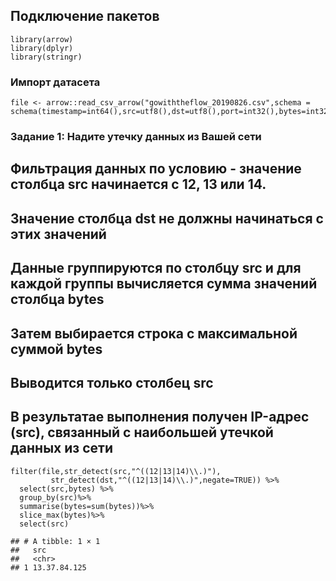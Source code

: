 ## Подключение пакетов

    library(arrow)
    library(dplyr)
    library(stringr)

### Импорт датасета

    file <- arrow::read_csv_arrow("gowiththeflow_20190826.csv",schema = schema(timestamp=int64(),src=utf8(),dst=utf8(),port=int32(),bytes=int32()))

### Задание 1: Надите утечку данных из Вашей сети

## Фильтрация данных по условию - значение столбца src начинается с 12, 13 или 14.

## Значение столбца dst не должны начинаться с этих значений

## Данные группируются по столбцу src и для каждой группы вычисляется сумма значений столбца bytes

## Затем выбирается строка с максимальной суммой bytes

## Выводится только столбец src

## В результатае выполнения получен IP-адрес (src), связанный с наибольшей утечкой данных из сети

    filter(file,str_detect(src,"^((12|13|14)\\.)"),
             str_detect(dst,"^((12|13|14)\\.)",negate=TRUE)) %>% 
      select(src,bytes) %>%
      group_by(src)%>% 
      summarise(bytes=sum(bytes))%>%
      slice_max(bytes)%>%
      select(src)

    ## # A tibble: 1 × 1
    ##   src         
    ##   <chr>       
    ## 1 13.37.84.125

